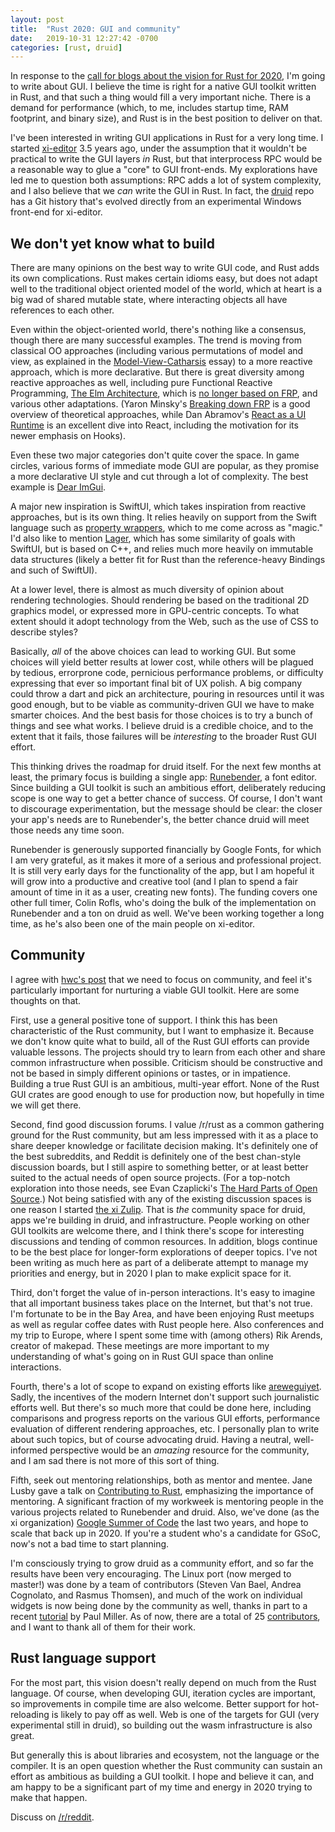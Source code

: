 ```yaml
---
layout: post
title:  "Rust 2020: GUI and community"
date:   2019-10-31 12:27:42 -0700
categories: [rust, druid]
---
```

In response to the [call for blogs about the vision for Rust for 2020][call for blogs 2020], I'm going to write about GUI. I believe the time is right for a native GUI toolkit written in Rust, and that such a thing would fill a very important niche. There is a demand for performance (which, to me, includes startup time, RAM footprint, and binary size), and Rust is in the best position to deliver on that.

I've been interested in writing GUI applications in Rust for a very long time. I started [xi-editor] 3.5 years ago, under the assumption that it wouldn't be practical to write the GUI layers *in* Rust, but that interprocess RPC would be a reasonable way to glue a "core" to GUI front-ends. My explorations have led me to question both assumptions: RPC adds a lot of system complexity, and I also believe that we *can* write the GUI in Rust. In fact, the [druid] repo has a Git history that's evolved directly from an experimental Windows front-end for xi-editor.

## We don't yet know what to build

There are many opinions on the best way to write GUI code, and Rust adds its own complications. Rust makes certain idioms easy, but does not adapt well to the traditional object oriented model of the world, which at heart is a big wad of shared mutable state, where interacting objects all have references to each other.

Even within the object-oriented world, there's nothing like a consensus, though there are many successful examples. The trend is moving from classical OO approaches (including various permutations of model and view, as explained in the [Model-View-Catharsis] essay) to a more reactive approach, which is more declarative. But there is great diversity among reactive approaches as well, including pure Functional Reactive Programming, [The Elm Architecture], which is [no longer based on FRP], and various other adaptations. (Yaron Minsky's [Breaking down FRP] is a good overview of theoretical approaches, while Dan Abramov's [React as a UI Runtime] is an excellent dive into React, including the motivation for its newer emphasis on Hooks).

Even these two major categories don't quite cover the space. In game circles, various forms of immediate mode GUI are popular, as they promise a more declarative UI style and cut through a lot of complexity. The best example is [Dear ImGui].

A major new inspiration is SwiftUI, which takes inspiration from reactive approaches, but is its own thing. It relies heavily on support from the Swift language such as [property wrappers], which to me come across as "magic." I'd also like to mention [Lager], which has some similarity of goals with SwiftUI, but is based on C++, and relies much more heavily on immutable data structures (likely a better fit for Rust than the reference-heavy Bindings and such of SwiftUI).

At a lower level, there is almost as much diversity of opinion about rendering technologies. Should rendering be based on the traditional 2D graphics model, or expressed more in GPU-centric concepts. To what extent should it adopt technology from the Web, such as the use of CSS to describe styles?

Basically, *all* of the above choices can lead to working GUI. But some choices will yield better results at lower cost, while others will be plagued by tedious, errorprone code, pernicious performance problems, or difficulty expressing that ever so important final bit of UX polish. A big company could throw a dart and pick an architecture, pouring in resources until it was good enough, but to be viable as community-driven GUI we have to make smarter choices. And the best basis for those choices is to try a bunch of things and see what works. I believe druid is a credible choice, and to the extent that it fails, those failures will be *interesting* to the broader Rust GUI effort.

This thinking drives the roadmap for druid itself. For the next few months at least, the primary focus is building a single app: [Runebender], a font editor. Since building a GUI toolkit is such an ambitious effort, deliberately reducing scope is one way to get a better chance of success. Of course, I don't want to discourage experimentation, but the message should be clear: the closer your app's needs are to Runebender's, the better chance druid will meet those needs any time soon.

Runebender is generously supported financially by Google Fonts, for which I am very grateful, as it makes it more of a serious and professional project. It is still very early days for the functionality of the app, but I am hopeful it will grow into a productive and creative tool (and I plan to spend a fair amount of time in it as a user, creating new fonts). The funding covers one other full timer, Colin Rofls, who's doing the bulk of the implementation on Runebender and a ton on druid as well. We've been working together a long time, as he's also been one of the main people on xi-editor.

## Community

I agree with [hwc's post] that we need to focus on community, and feel it's particularly important for nurturing a viable GUI toolkit. Here are some thoughts on that.

First, use a general positive tone of support. I think this has been characteristic of the Rust community, but I want to emphasize it. Because we don't know quite what to build, all of the Rust GUI efforts can provide valuable lessons. The projects should try to learn from each other and share common infrastructure when possible. Criticism should be constructive and not be based in simply different opinions or tastes, or in impatience. Building a true Rust GUI is an ambitious, multi-year effort. None of the Rust GUI crates are good enough to use for production now, but hopefully in time we will get there.

Second, find good discussion forums. I value /r/rust as a common gathering ground for the Rust community, but am less impressed with it as a place to share deeper knowledge or facilitate decision making. It's definitely one of the best subreddits, and Reddit is definitely one of the best chan-style discussion boards, but I still aspire to something better, or at least better suited to the actual needs of open source projects. (For a top-notch exploration into those needs, see Evan Czaplicki's [The Hard Parts of Open Source].) Not being satisfied with any of the existing discussion spaces is one reason I started [the xi Zulip]. That is *the* community space for druid, apps we're building in druid, and infrastructure. People working on other GUI toolkits are welcome there, and I think there's scope for interesting discussions and tending of common resources. In addition, blogs continue to be the best place for longer-form explorations of deeper topics. I've not been writing as much here as part of a deliberate attempt to manage my priorities and energy, but in 2020 I plan to make explicit space for it.

Third, don't forget the value of in-person interactions. It's easy to imagine that all important business takes place on the Internet, but that's not true. I'm fortunate to be in the Bay Area, and have been enjoying Rust meetups as well as regular coffee dates with Rust people here. Also conferences and my trip to Europe, where I spent some time with (among others) Rik Arends, creator of makepad. These meetings are more important to my understanding of what's going on in Rust GUI space than online interactions.

Fourth, there's a lot of scope to expand on existing efforts like [areweguiyet]. Sadly, the incentives of the modern Internet don't support such journalistic efforts well. But there's so much more that could be done here, including comparisons and progress reports on the various GUI efforts, performance evaluation of different rendering approaches, etc. I personally plan to write about such topics, but of course advocating druid. Having a neutral, well-informed perspective would be an *amazing* resource for the community, and I am sad there is not more of this sort of thing.

Fifth, seek out mentoring relationships, both as mentor and mentee. Jane Lusby gave a talk on [Contributing to Rust], emphasizing the importance of mentoring. A significant fraction of my workweek is mentoring people in the various projects related to Runebender and druid. Also, we've done (as the xi organization) [Google Summer of Code] the last two years, and hope to scale that back up in 2020. If you're a student who's a candidate for GSoC, now's not a bad time to start planning.

I'm consciously trying to grow druid as a community effort, and so far the results have been very encouraging. The Linux port (now merged to master!) was done by a team of contributors (Steven Van Bael, Andrea Cognolato, and Rasmus Thomsen), and much of the work on individual widgets is now being done by the community as well, thanks in part to a recent [tutorial] by Paul Miller. As of now, there are a total of 25 [contributors], and I want to thank all of them for their work.

## Rust language support

For the most part, this vision doesn't really depend on much from the Rust language. Of course, when developing GUI, iteration cycles are important, so improvements in compile time are also welcome. Better support for hot-reloading is likely to pay off as well. Web is one of the targets for GUI (very experimental still in druid), so building out the wasm infrastructure is also great.

But generally this is about libraries and ecosystem, not the language or the compiler. It is an open question whether the Rust community can sustain an effort as ambitious as building a GUI toolkit. I hope and believe it can, and am happy to be a significant part of my time and energy in 2020 trying to make that happen.

Discuss on [/r/reddit](https://www.reddit.com/r/rust/comments/dpurlj/rust_2020_gui_and_community/).

[call for blogs 2020]: https://blog.rust-lang.org/2019/10/29/A-call-for-blogs-2020.html
[piet]: https://github.com/linebender/piet
[druid]: https://github.com/xi-editor/druid
[xi-editor]: https://github.com/xi-editor/xi-editor
[makepad]: https://github.com/makepad/makepad
[Model-View-Catharsis]: https://acko.net/blog/model-view-catharsis/
[Breaking down FRP]: https://blog.janestreet.com/breaking-down-frp/
[React as a UI Runtime]: https://overreacted.io/react-as-a-ui-runtime/
[Dear ImGui]: https://github.com/ocornut/imgui
[The Elm Architecture]: https://guide.elm-lang.org/architecture/
[no longer based on FRP]: https://elm-lang.org/news/farewell-to-frp
[property wrappers]: https://mecid.github.io/2019/06/12/understanding-property-wrappers-in-swiftui/
[Lager]: https://sinusoid.es/lager/
[hwc's post]: https://blog.hwc.io/posts/rust-2020/
[The Hard Parts of Open Source]: https://devonzuegel.com/post/the-hard-parts-of-open-source-by-evan-czaplicki
[the xi Zulip]: https://xi.zulipchat.com/
[Runebender]: https://github.com/linebender/runebender
[areweguiyet]: https://areweguiyet.com/
[tutorial]: https://pauljmiller.com/posts/druid-widget-tutorial.html
[contributors]: https://github.com/xi-editor/druid/graphs/contributors
[Contributing to Rust]: https://www.reddit.com/r/rust/comments/d3qbd3/rust_bay_area_meetup_september_12_2019/
[Google Summer of Code]: https://summerofcode.withgoogle.com/
